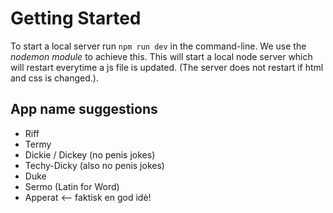 # Getting Started
To start a local server run `npm run dev` in the command-line. We use the *nodemon module* to achieve this. 
This will start a local node server which will restart everytime a js file is updated. (The server does not restart if html and css is changed.). 

## App name suggestions

- Riff
- Termy
- Dickie / Dickey (no penis jokes)
- Techy-Dicky (also no penis jokes)
- Duke
- Sermo (Latin for Word)
- Apperat <-- faktisk en god idè!


